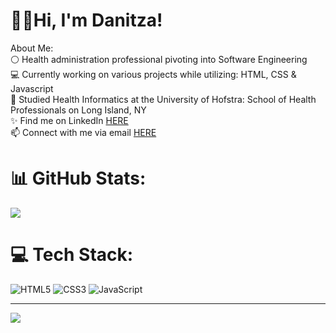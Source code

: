  # 👋🏾Hi, I'm Danitza!<br>
 About Me:<br>
⚪ Health administration professional pivoting into Software Engineering <br>
💻 Currently working on various projects while utilizing: HTML, CSS & Javascript<br>
🏫 Studied Health Informatics at the University of Hofstra: School of Health Professionals on Long Island, NY<br>
✨ Find me on LinkedIn <a href="https://linkedin.com/in/danitzastaubin">HERE</a><br>
📫 Connect with me via email <a href="mailto:dsaintaubin1@gmail.com">HERE</a></p>


<!---
danitzastaubin/danitzastaubin is a ✨ special ✨ repository because its `README.md` (this file) appears on your GitHub profile.
You can click the Preview link to take a look at your changes.
--->

# 📊 GitHub Stats:
![](https://github-readme-stats.vercel.app/api?username=danitzastaubin&theme=dark&hide_border=false&include_all_commits=false&count_private=false)<br/>
# 💻 Tech Stack:
![HTML5](https://img.shields.io/badge/html5-%23E34F26.svg?style=for-the-badge&logo=html5&logoColor=white) ![CSS3](https://img.shields.io/badge/css3-%231572B6.svg?style=for-the-badge&logo=css3&logoColor=white) ![JavaScript](https://img.shields.io/badge/javascript-%23323330.svg?style=for-the-badge&logo=javascript&logoColor=%23F7DF1E)


---
[![](https://visitcount.itsvg.in/api?id=danitzastaubin&icon=0&color=0)](https://visitcount.itsvg.in)

<!-- Proudly created with GPRM ( https://gprm.itsvg.in ) -->
